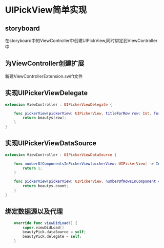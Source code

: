 # UIPickView简单实现



## storyboard

在storyboard中的ViewController中创建UIPickView,同时绑定到ViewController中



## 为ViewController创建扩展

新建ViewControllerExtension.swift文件		



## 实现UIPickerViewDelegate

``` swift
extension ViewController : UIPickerViewDelegate {

    func pickerView(pickerView: UIPickerView, titleForRow row: Int, forComponent component: Int) -> String! {
        return beautys[row];
    }
}
```

##  

## 实现UIPickerViewDataSource	

``` swift
extension ViewController : UIPickerViewDataSource {

    func numberOfComponentsInPickerView(pickerView: UIPickerView) -> Int {
        return 1;
    }

    func pickerView(pickerView: UIPickerView, numberOfRowsInComponent component: Int) -> Int {
        return beautys.count;
    }
}
```



## 绑定数据源以及代理

``` swift
    override func viewDidLoad() {
        super.viewDidLoad()
        beautyPick.dataSource = self;
        beautyPick.delegate = self;
    }
```









##  